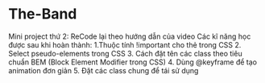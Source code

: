# The-Band
Mini project thứ 2: ReCode lại theo hướng dẫn của video Các kĩ năng học được sau khi hoàn thành:
  1.Thuộc tính !important cho thẻ trong CSS
  2. Select pseudo-elements trong CSS
  3. Cách đặt tên các class theo tiêu chuẩn BEM (Block Element Modifier trong CSS)
  4. Dùng @keyframe để tạo animation đơn giản
  5. Đặt các class chung để tái sử dụng
